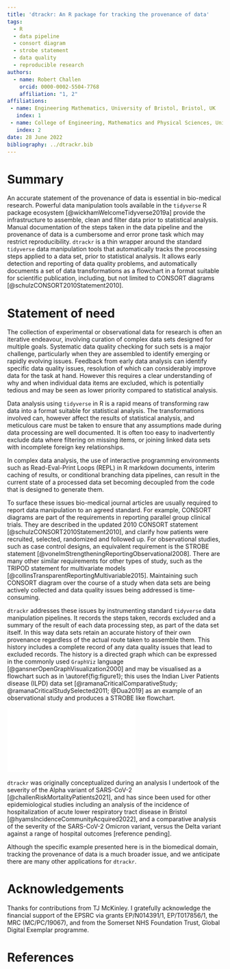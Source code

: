 ```yaml
---
title: 'dtrackr: An R package for tracking the provenance of data'
tags:
  - R
  - data pipeline
  - consort diagram
  - strobe statement
  - data quality
  - reproducible research
authors:
  - name: Robert Challen
    orcid: 0000-0002-5504-7768
    affiliation: "1, 2"
affiliations:
 - name: Engineering Mathematics, University of Bristol, Bristol, UK
   index: 1
 - name: College of Engineering, Mathematics and Physical Sciences, University of Exeter, Devon, UK
   index: 2
date: 28 June 2022
bibliography: ../dtrackr.bib
---
```


# Summary

An accurate statement of the provenance of data is essential in bio-medical research. Powerful data manipulation tools available in the `tidyverse` R package ecosystem [@wickhamWelcomeTidyverse2019a] provide the infrastructure to assemble, clean and filter data prior to statistical analysis. Manual documentation of the steps taken in the data pipeline and the provenance of data is a cumbersome and error prone task which may restrict reproducibility. `dtrackr` is a thin wrapper around the standard `tidyverse` data manipulation tools that automatically tracks the processing steps applied to a data set, prior to statistical analysis. It allows early detection and reporting of data quality problems, and automatically documents a set of data transformations as a flowchart in a format suitable for scientific publication, including, but not limited to CONSORT diagrams [@schulzCONSORT2010Statement2010].

# Statement of need

The collection of experimental or observational data for research is often an iterative endeavour, involving curation of complex data sets designed for multiple goals. Systematic data quality checking for such sets is a major challenge, particularly when they are assembled to identify emerging or rapidly evolving issues. Feedback from early data analysis can identify specific data quality issues, resolution of which can considerably improve data for the task at hand. However this requires a clear understanding of why and when individual data items are excluded, which is potentially tedious and may be seen as lower priority compared to statistical analysis. 

Data analysis using `tidyverse` in R is a rapid means of transforming raw data into a format suitable for statistical analysis. The transformations involved can, however affect the results of statistical analysis, and meticulous care must be taken to ensure that any assumptions made during data processing are well documented. It is often too easy to inadvertently exclude data where filtering on missing items, or joining linked data sets with incomplete foreign key relationships.

In complex data analysis, the use of interactive programming environments such as Read-Eval-Print Loops (REPL) in R markdown documents, interim caching of results, or conditional branching data pipelines, can result in the current state of a processed data set becoming decoupled from the code that is designed to generate them. 

To surface these issues bio-medical journal articles are usually required to report data manipulation to an agreed standard. For example, CONSORT diagrams are part of the requirements in reporting parallel group clinical trials. They are described in the updated 2010 CONSORT statement [@schulzCONSORT2010Statement2010], and clarify how patients were recruited, selected, randomized and followed up. For observational studies, such as case control designs, an equivalent requirement is the STROBE statement [@vonelmStrengtheningReportingObservational2008]. There are many other similar requirements for other types of study, such as the TRIPOD statement for multivariate models [@collinsTransparentReportingMultivariable2015]. Maintaining such CONSORT diagram over the course of a study when data sets are being actively collected and data quality issues being addressed is time-consuming.

`dtrackr` addresses these issues by instrumenting standard `tidyverse` data manipulation pipelines. It records the steps taken, records excluded and a summary of the result of each data processing step, as part of the data set itself. In this way data sets retain an accurate history of their own provenance regardless of the actual route taken to assemble them. This history includes a complete record of any data quality issues that lead to excluded records. The history is a directed graph which can be expressed in the commonly used `GraphViz` language [@gansnerOpenGraphVisualization2000] and may be visualised as a flowchart such as in \autoref{fig:figure1}; this uses the Indian Liver Patients disease (ILPD) data set [@ramanaCriticalComparativeStudy; @ramanaCriticalStudySelected2011; @Dua2019] as an example of an observational study and produces a STROBE like flowchart.

![An example flowchart derived directly from a simple analysis of the ILPD dataset demonstrating use of `dtrackr` to generate the key parts of a STROBE or CONSORT diagram. \label{fig:figure1}](figure1-ilpd-consort.pdf)

`dtrackr` was originally conceptualized during an analysis I undertook of the severity of the Alpha variant of SARS-CoV-2 [@challenRiskMortalityPatients2021], and has since been used for other epidemiological studies including an analysis of the incidence of hospitalization of acute lower respiratory tract disease in Bristol [@hyamsIncidenceCommunityAcquired2022], and a comparative analysis of the severity of the SARS-CoV-2 Omicron variant, versus the Delta variant against a range of hospital outcomes [reference pending].

Although the specific example presented here is in the biomedical domain, tracking the provenance of data is a much broader issue, and we anticipate there are many other applications for `dtrackr`.

# Acknowledgements

Thanks for contributions from TJ McKinley. I gratefully acknowledge the financial support of the EPSRC via grants EP/N014391/1, EP/T017856/1, the MRC (MC/PC/19067), and from the Somerset NHS Foundation Trust, Global Digital Exemplar programme.

# References
